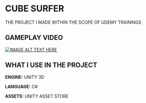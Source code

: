 
# CUBE SURFER

THE PROJECT I MADE WITHIN THE SCOPE OF UDEMY TRAININGS



## GAMEPLAY VIDEO


[![IMAGE ALT TEXT HERE](https://i.imgur.com/UgeG2kh.png)](https://www.youtube.com/watch?v=0j-8NFgHC8c)


## WHAT I USE IN THE PROJECT

**ENGINE:** UNITY 3D

**LANGUAGE:** C#

**ASSETS:** UNITY ASSET STORE

  
